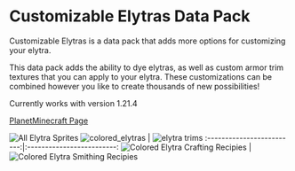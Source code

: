 # Customizable Elytras Data Pack
Customizable Elytras is a data pack that adds more options for customizing your elytra.

This data pack adds the ability to dye elytras, as well as custom armor trim textures that you can apply to your elytra. These customizations can be combined however you like to create thousands of new possibilities!

Currently works with version 1.21.4


[PlanetMinecraft Page](https://www.planetminecraft.com/data-pack/customizable-elytras-1-21-4/)

![All Elytra Sprites](https://github.com/user-attachments/assets/a98efe2a-51df-4432-b041-aa7be1a8d391)
![colored_elytras](https://github.com/user-attachments/assets/80fa76e6-f748-47ea-afed-a5eba10d2406) |  ![elytra trims](https://github.com/user-attachments/assets/bf028037-84dd-48b1-b226-8b2153bdad5f)
:-------------------------:|:-------------------------:
![Colored Elytra Crafting Recipies](https://github.com/user-attachments/assets/4230e655-81c2-43a7-9f41-3352049e6e31)  |  ![Colored Elytra Smithing Recipies](https://github.com/user-attachments/assets/39f54257-bc81-400b-93dd-9fd4ca1b02b7)




